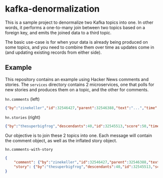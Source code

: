 # kafka-denormalization

This is a sample project to denormalize two Kafka topics into one. In other words,
it performs a one-to-many join between two topics based on a foreign key, and emits
the joined data to a third topic.

The basic use-case is for when your data is already being produced on some topics, and you need
to combine them over time as updates come in (and updating existing records from either side).

## Example

This repository contains an example using Hacker News comments and stories. The `services` directory
contains 2 microservices, one that polls for new stories and produces them on a topic, and the other for comments.

`hn.comments` (left)
```json
{"by":"zinekeller","id":32546427,"parent":32546388,"text":"...","time":1661132891,"type":"comment","story":32545513}
```

`hn.stories` (right)
```json
{"by":"thesuperbigfrog","descendants":40,"id":32545513,"score":50,"time":1661124181,"title":"The Google Pixel 6a highlights everything wrong with the U.S. phone market","type":"story","url":"https://www.xda-developers.com/google-pixel-6a-us-market-editorial/"}
```

Our objective is to join these 2 topics into one. Each message will contain the comment object, as well as the inflated story object.

`hn.comments-with-story`
```json
{
    "comment": {"by":"zinekeller","id":32546427,"parent":32546388,"text":"...","time":1661132891,"type":"comment","story":32545513},
    "story": {"by":"thesuperbigfrog","descendants":40,"id":32545513,"score":50,"time":1661124181,"title":"The Google Pixel 6a highlights everything wrong with the U.S. phone market","type":"story","url":"https://www.xda-developers.com/google-pixel-6a-us-market-editorial/"}
}
```
